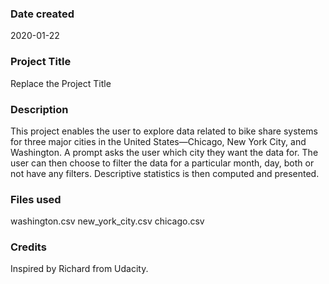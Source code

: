 ### Date created
2020-01-22

### Project Title
Replace the Project Title

### Description
This project enables the user to explore data related to bike share systems for three major cities in the United States—Chicago, New York City, and Washington. A prompt asks the user which city they want the data for. The user can then choose to filter the data for a particular month, day, both or not have any filters. Descriptive statistics is then computed and presented.

### Files used
washington.csv
new_york_city.csv
chicago.csv

### Credits
Inspired by Richard from Udacity.
